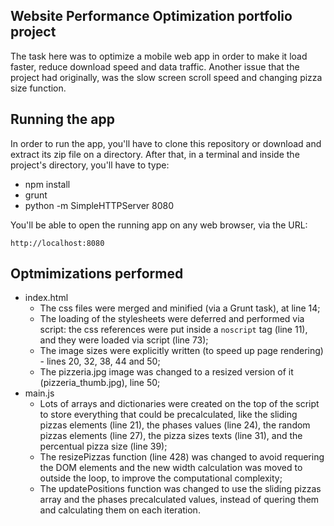 ## Website Performance Optimization portfolio project

The task here was to optimize a mobile web app in order to make it load faster,
reduce download speed and data traffic. Another issue that the project had 
originally, was the slow screen scroll speed and changing pizza size function.

## Running the app

In order to run the app, you'll have to clone this repository or download and 
extract its zip file on a directory. After that, in a terminal and inside the 
project's directory, you'll have to type:

* npm install
* grunt
* python -m SimpleHTTPServer 8080

You'll be able to open the running app on any web browser, via the URL: 

`http://localhost:8080`

## Optmimizations performed

* index.html
  * The css files were merged and minified (via a Grunt task), at line 14;
  * The loading of the stylesheets were deferred and performed via script: the css references were put inside a `noscript` tag (line 11), and they were loaded via script (line 73);
  * The image sizes were explicitly written (to speed up page rendering) - lines 20, 32, 38, 44 and 50;
  * The pizzeria.jpg image was changed to a resized version of it (pizzeria_thumb.jpg), line 50;
* main.js 
  * Lots of arrays and dictionaries were created on the top of the script to store everything that could be precalculated, like the sliding pizzas elements (line 21), the phases values (line 24), the random pizzas elements (line 27), the pizza sizes texts (line 31), and the percentual pizza size (line 39);
  * The resizePizzas function (line 428) was changed to avoid requering the DOM elements and the new width calculation was moved to outside the loop, to improve the computational complexity;
  * The updatePositions function was changed to use the sliding pizzas array and the phases precalculated values, instead of quering them and calculating them on each iteration.